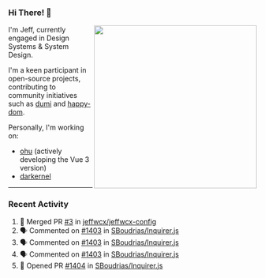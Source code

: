 ### Hi There! 👋

[<img src="https://github-contribution-stats.vercel.app/api/?username=jeffwcx" align="right" width="330" />](https://github.com/jeffwcx)

I'm Jeff, currently engaged in Design Systems & System Design.

I'm a keen participant in open-source projects, contributing to community initiatives such as [dumi](https://github.com/umijs/dumi) and [happy-dom](https://github.com/capricorn86/happy-dom).

Personally, I'm working on: 
+ [ohu](https://github.com/jeffwcx/ohu-mobile) (actively developing the Vue 3 version)
+ [darkernel](https://github.com/darkernel)


----

### Recent Activity

<!--START_SECTION:activity-->
1. 🎉 Merged PR [#3](https://github.com/jeffwcx/jeffwcx-config/pull/3) in [jeffwcx/jeffwcx-config](https://github.com/jeffwcx/jeffwcx-config)
2. 🗣 Commented on [#1403](https://github.com/SBoudrias/Inquirer.js/pull/1403#issuecomment-2108332183) in [SBoudrias/Inquirer.js](https://github.com/SBoudrias/Inquirer.js)
3. 🗣 Commented on [#1403](https://github.com/SBoudrias/Inquirer.js/pull/1403#issuecomment-2108163821) in [SBoudrias/Inquirer.js](https://github.com/SBoudrias/Inquirer.js)
4. 🗣 Commented on [#1403](https://github.com/SBoudrias/Inquirer.js/pull/1403#issuecomment-2106115097) in [SBoudrias/Inquirer.js](https://github.com/SBoudrias/Inquirer.js)
5. 💪 Opened PR [#1404](https://github.com/SBoudrias/Inquirer.js/pull/1404) in [SBoudrias/Inquirer.js](https://github.com/SBoudrias/Inquirer.js)
<!--END_SECTION:activity-->
